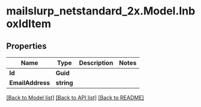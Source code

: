# mailslurp_netstandard_2x.Model.InboxIdItem

## Properties

Name | Type | Description | Notes
------------ | ------------- | ------------- | -------------
**Id** | **Guid** |  | 
**EmailAddress** | **string** |  | 

[[Back to Model list]](../README#documentation-for-models) [[Back to API list]](../README#documentation-for-api-endpoints) [[Back to README]](../README)

